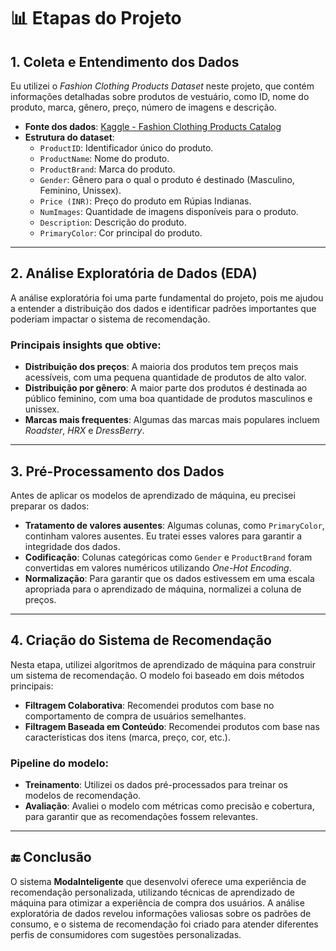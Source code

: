 # 📊 Etapas do Projeto

## 1. Coleta e Entendimento dos Dados
Eu utilizei o *Fashion Clothing Products Dataset* neste projeto, que contém informações detalhadas sobre produtos de vestuário, como ID, nome do produto, marca, gênero, preço, número de imagens e descrição.

- **Fonte dos dados**: [Kaggle - Fashion Clothing Products Catalog](https://www.kaggle.com/shivamb/fashion-clothing-products-catalog)
- **Estrutura do dataset**:
  - `ProductID`: Identificador único do produto.
  - `ProductName`: Nome do produto.
  - `ProductBrand`: Marca do produto.
  - `Gender`: Gênero para o qual o produto é destinado (Masculino, Feminino, Unissex).
  - `Price (INR)`: Preço do produto em Rúpias Indianas.
  - `NumImages`: Quantidade de imagens disponíveis para o produto.
  - `Description`: Descrição do produto.
  - `PrimaryColor`: Cor principal do produto.

---

## 2. Análise Exploratória de Dados (EDA)
A análise exploratória foi uma parte fundamental do projeto, pois me ajudou a entender a distribuição dos dados e identificar padrões importantes que poderiam impactar o sistema de recomendação.

### Principais insights que obtive:
- **Distribuição dos preços**: A maioria dos produtos tem preços mais acessíveis, com uma pequena quantidade de produtos de alto valor.
- **Distribuição por gênero**: A maior parte dos produtos é destinada ao público feminino, com uma boa quantidade de produtos masculinos e unissex.
- **Marcas mais frequentes**: Algumas das marcas mais populares incluem *Roadster*, *HRX* e *DressBerry*.

---

## 3. Pré-Processamento dos Dados
Antes de aplicar os modelos de aprendizado de máquina, eu precisei preparar os dados:

- **Tratamento de valores ausentes**: Algumas colunas, como `PrimaryColor`, continham valores ausentes. Eu tratei esses valores para garantir a integridade dos dados.
- **Codificação**: Colunas categóricas como `Gender` e `ProductBrand` foram convertidas em valores numéricos utilizando *One-Hot Encoding*.
- **Normalização**: Para garantir que os dados estivessem em uma escala apropriada para o aprendizado de máquina, normalizei a coluna de preços.

---

## 4. Criação do Sistema de Recomendação
Nesta etapa, utilizei algoritmos de aprendizado de máquina para construir um sistema de recomendação. O modelo foi baseado em dois métodos principais:

- **Filtragem Colaborativa**: Recomendei produtos com base no comportamento de compra de usuários semelhantes.
- **Filtragem Baseada em Conteúdo**: Recomendei produtos com base nas características dos itens (marca, preço, cor, etc.).

### Pipeline do modelo:
- **Treinamento**: Utilizei os dados pré-processados para treinar os modelos de recomendação.
- **Avaliação**: Avaliei o modelo com métricas como precisão e cobertura, para garantir que as recomendações fossem relevantes.

---

## 🔚 Conclusão
O sistema **ModaInteligente** que desenvolvi oferece uma experiência de recomendação personalizada, utilizando técnicas de aprendizado de máquina para otimizar a experiência de compra dos usuários. A análise exploratória de dados revelou informações valiosas sobre os padrões de consumo, e o sistema de recomendação foi criado para atender diferentes perfis de consumidores com sugestões personalizadas.
